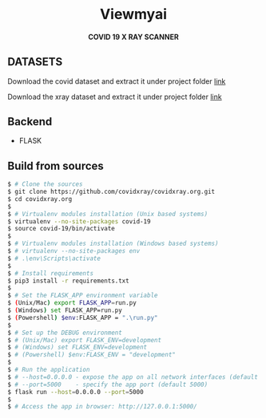 

<h1 align="center">
  <br>
  <br>
  Viewmyai
  <br>
</h1>

<h4 align="center">COVID 19 X RAY SCANNER

## DATASETS
  Download the covid dataset and extract it under project folder [link](https://drive.google.com/file/d/1iCdBP6F7xfqQH77eeclTRkOimMRjv237/view?usp=sharing)
  
 Download the xray dataset and extract it under project folder [link](https://drive.google.com/file/d/1lLNaiPtQwMDvn2ON_7dZRX8XiQRqTW6C/view?usp=sharing)
## Backend
   - FLASK

## Build from sources

```bash
$ # Clone the sources
$ git clone https://github.com/covidxray/covidxray.org.git
$ cd covidxray.org
$
$ # Virtualenv modules installation (Unix based systems)
$ virtualenv --no-site-packages covid-19
$ source covid-19/bin/activate
$
$ # Virtualenv modules installation (Windows based systems)
$ # virtualenv --no-site-packages env
$ # .\env\Scripts\activate
$ 
$ # Install requirements
$ pip3 install -r requirements.txt
$
$ # Set the FLASK_APP environment variable
$ (Unix/Mac) export FLASK_APP=run.py
$ (Windows) set FLASK_APP=run.py
$ (Powershell) $env:FLASK_APP = ".\run.py"
$
$ # Set up the DEBUG environment
$ # (Unix/Mac) export FLASK_ENV=development
$ # (Windows) set FLASK_ENV=development
$ # (Powershell) $env:FLASK_ENV = "development"
$
$ # Run the application
$ # --host=0.0.0.0 - expose the app on all network interfaces (default 127.0.0.1)
$ # --port=5000    - specify the app port (default 5000)  
$ flask run --host=0.0.0.0 --port=5000
$
$ # Access the app in browser: http://127.0.0.1:5000/
```
